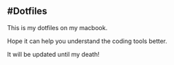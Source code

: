 #Dotfiles
--

This is my dotfiles on my macbook.

Hope it can help you understand the coding tools better.

It will be updated until my death!


